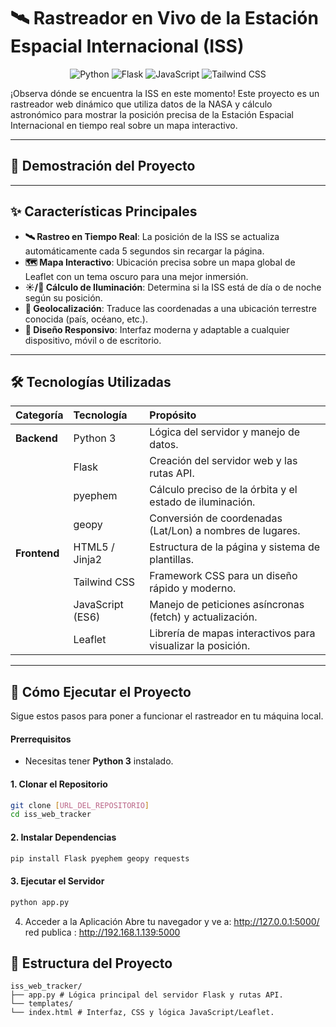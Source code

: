 # 🛰️ Rastreador en Vivo de la Estación Espacial Internacional (ISS)

<p align="center">
  <img src="https://img.shields.io/badge/Python-3776AB?style=for-the-badge&logo=python&logoColor=white" alt="Python"/>
  <img src="https://img.shields.io/badge/Flask-000000?style=for-the-badge&logo=flask&logoColor=white" alt="Flask"/>
  <img src="https://img.shields.io/badge/JavaScript-F7DF1E?style=for-the-badge&logo=javascript&logoColor=black" alt="JavaScript"/>
  <img src="https://img.shields.io/badge/Tailwind_CSS-38B2AC?style=for-the-badge&logo=tailwind-css&logoColor=white" alt="Tailwind CSS"/>
</p>

¡Observa dónde se encuentra la ISS en este momento! Este proyecto es un rastreador web dinámico que utiliza datos de la NASA y cálculo astronómico para mostrar la posición precisa de la Estación Espacial Internacional en tiempo real sobre un mapa interactivo.

---

## 🎥 Demostración del Proyecto


---

## ✨ Características Principales

* **🛰️ Rastreo en Tiempo Real**: La posición de la ISS se actualiza automáticamente cada 5 segundos sin recargar la página.
* **🗺️ Mapa Interactivo**: Ubicación precisa sobre un mapa global de Leaflet con un tema oscuro para una mejor inmersión.
* **☀️/🌙 Cálculo de Iluminación**: Determina si la ISS está de día o de noche según su posición.
* **📍 Geolocalización**: Traduce las coordenadas a una ubicación terrestre conocida (país, océano, etc.).
* **📱 Diseño Responsivo**: Interfaz moderna y adaptable a cualquier dispositivo, móvil o de escritorio.

---

## 🛠️ Tecnologías Utilizadas

| Categoría  | Tecnología      | Propósito                                                      |
| :--------- | :-------------- | :------------------------------------------------------------- |
| **Backend** | Python 3        | Lógica del servidor y manejo de datos.                         |
|            | Flask           | Creación del servidor web y las rutas API.                     |
|            | pyephem         | Cálculo preciso de la órbita y el estado de iluminación.       |
|            | geopy           | Conversión de coordenadas (Lat/Lon) a nombres de lugares.      |
| **Frontend** | HTML5 / Jinja2  | Estructura de la página y sistema de plantillas.               |
|            | Tailwind CSS    | Framework CSS para un diseño rápido y moderno.                 |
|            | JavaScript (ES6)| Manejo de peticiones asíncronas (fetch) y actualización.        |
|            | Leaflet         | Librería de mapas interactivos para visualizar la posición.    |

---

## 🚀 Cómo Ejecutar el Proyecto

Sigue estos pasos para poner a funcionar el rastreador en tu máquina local.

#### Prerrequisitos
* Necesitas tener **Python 3** instalado.

#### 1. Clonar el Repositorio
```bash
git clone [URL_DEL_REPOSITORIO]
cd iss_web_tracker
```

#### 2. Instalar Dependencias
```bash
pip install Flask pyephem geopy requests

```
#### 3. Ejecutar el Servidor
```bash
python app.py
```

4. Acceder a la Aplicación
Abre tu navegador y ve a: http://127.0.0.1:5000/
red publica : http://192.168.1.139:5000


## 📂 Estructura del Proyecto
```
iss_web_tracker/
├── app.py # Lógica principal del servidor Flask y rutas API. 
└── templates/ 
└── index.html # Interfaz, CSS y lógica JavaScript/Leaflet.
```
